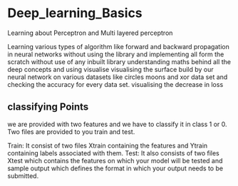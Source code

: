 # Deep_learning_Basics
Learning about Perceptron and Multi layered perceptron

Learning various types of algorithm like forward and backward propagation in neural networks without using the library and implementing all form the scratch
without use of any inbuilt library understanding maths behind all the deep concepts and using visualise visualising the surface build by our neural network
on various datasets like circles moons and xor data set and checking the accuracy for every data set. visualising the decrease in loss

## classifying Points
we are provided with two features and we have to classify it in class 1 or 0.
Two files are provided to you train and test.

Train: It consist of two files Xtrain containing the features and Ytrain containing labels associated with them.
Test: It also consists of two files Xtest which contains the features on which your model will be tested and sample output which defines the format in which your output needs to be submitted.
